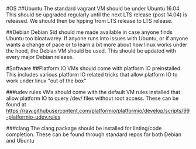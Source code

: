 #OS
##Ubuntu
The standard vagrant VM should be under Ubuntu 16.04. This should be upgraded regularly until the next LTS release (post 14.04) is released. We should then be hpping from LTS release to LTS release.

##Debian
Debian Sid should me made available in case anyone finds Ubuntu too bloatwarey. If anyone runs into issues with Ubuntu, or if anyone wants a change of pace or to learn a bit more about how linux works under the hood, the Debian VM should be used. This should be updated with every major Debian release.

#Software
##Platform IO
VMs should come with platform IO preinstalled. This includes various platform IO related tricks that allow platform IO to work under linux "out of the box"

###udev rules
VMs should come with the default VM rules installed that allow platform IO to query /dev/ files without root access. These can be found at https://raw.githubusercontent.com/platformio/platformio/develop/scripts/99-platformio-udev.rules

###clang
The clang package should be installed for linting/code completion. These can be found through standard repos for both Debian and Ubuntu
